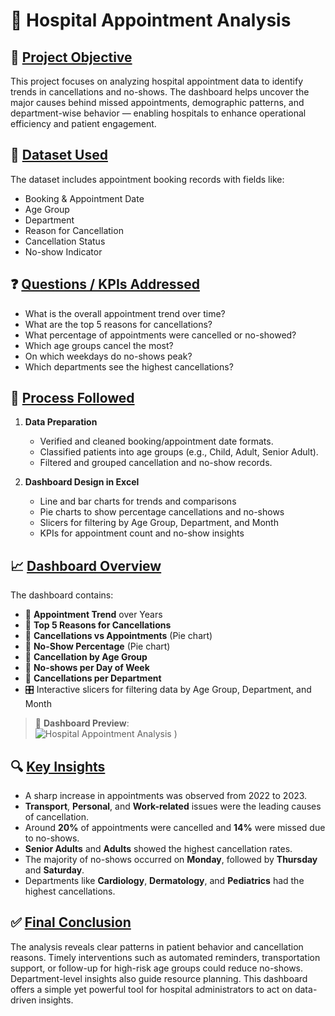 # 🏥 Hospital Appointment Analysis

## 📌 <u>Project Objective</u>
This project focuses on analyzing hospital appointment data to identify trends in cancellations and no-shows. 
The dashboard helps uncover the major causes behind missed appointments, demographic patterns, and department-wise behavior — enabling hospitals to enhance operational efficiency and patient engagement.

## 📂 <u>Dataset Used</u>
The dataset includes appointment booking records with fields like:
- Booking & Appointment Date
- Age Group
- Department
- Reason for Cancellation
- Cancellation Status
- No-show Indicator

## ❓ <u>Questions / KPIs Addressed</u>
- What is the overall appointment trend over time?
- What are the top 5 reasons for cancellations?
- What percentage of appointments were cancelled or no-showed?
- Which age groups cancel the most?
- On which weekdays do no-shows peak?
- Which departments see the highest cancellations?

## 🧪 <u>Process Followed</u>
1. **Data Preparation**
   - Verified and cleaned booking/appointment date formats.
   - Classified patients into age groups (e.g., Child, Adult, Senior Adult).
   - Filtered and grouped cancellation and no-show records.

2. **Dashboard Design in Excel**
   - Line and bar charts for trends and comparisons
   - Pie charts to show percentage cancellations and no-shows
   - Slicers for filtering by Age Group, Department, and Month
   - KPIs for appointment count and no-show insights

## 📈 <u>Dashboard Overview</u>
The dashboard contains:
- 📅 **Appointment Trend** over Years
- 🧾 **Top 5 Reasons for Cancellations**
- 🔄 **Cancellations vs Appointments** (Pie chart)
- 🚫 **No-Show Percentage** (Pie chart)
- 👵 **Cancellation by Age Group**
- 📆 **No-shows per Day of Week**
- 🏥 **Cancellations per Department**
- 🎛️ Interactive slicers for filtering data by Age Group, Department, and Month

> 📸 **Dashboard Preview**:  
> ![Hospital Appointment Analysis](https://github.com/user-attachments/assets/26743e06-e72a-48f4-9010-05fdc415e42b)
)

## 🔍 <u>Key Insights</u>
- A sharp increase in appointments was observed from 2022 to 2023.
- **Transport**, **Personal**, and **Work-related** issues were the leading causes of cancellation.
- Around **20%** of appointments were cancelled and **14%** were missed due to no-shows.
- **Senior Adults** and **Adults** showed the highest cancellation rates.
- The majority of no-shows occurred on **Monday**, followed by **Thursday** and **Saturday**.
- Departments like **Cardiology**, **Dermatology**, and **Pediatrics** had the highest cancellations.

## ✅ <u>Final Conclusion</u>
The analysis reveals clear patterns in patient behavior and cancellation reasons. 
Timely interventions such as automated reminders, transportation support, or follow-up for high-risk age groups could reduce no-shows. 
Department-level insights also guide resource planning.
This dashboard offers a simple yet powerful tool for hospital administrators to act on data-driven insights.


